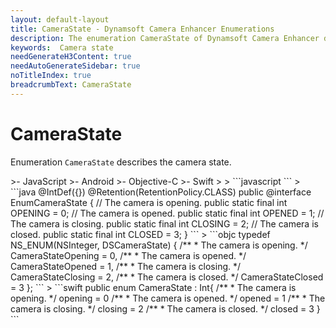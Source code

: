 ```yaml
---
layout: default-layout
title: CameraState - Dynamsoft Camera Enhancer Enumerations
description: The enumeration CameraState of Dynamsoft Camera Enhancer describes the camera state.
keywords:  Camera state
needGenerateH3Content: true
needAutoGenerateSidebar: true
noTitleIndex: true
breadcrumbText: CameraState
---
```


# CameraState

Enumeration `CameraState` describes the camera state.

<div class="sample-code-prefix template2"></div>
   >- JavaScript
   >- Android
   >- Objective-C
   >- Swift
   >
>
```javascript
```
>
```java
@IntDef({})
@Retention(RetentionPolicy.CLASS)
public @interface EnumCameraState {
   // The camera is opening.
   public static final int OPENING = 0;
   // The camera is opened.
   public static final int OPENED = 1;
   // The camera is closing.
   public static final int CLOSING = 2;
   // The camera is closed.
   public static final int CLOSED = 3;
}
```
>
```objc
typedef NS_ENUM(NSInteger, DSCameraState)
{
   /**
    * The camera is opening.
    */
   CameraStateOpening = 0,
   /**
    * The camera is opened.
    */
   CameraStateOpened = 1,
   /**
    * The camera is closing.
    */
   CameraStateClosing = 2,
   /**
    * The camera is closed.
    */
   CameraStateClosed = 3
};
```
>
```swift
public enum CameraState : Int{
   /**
    * The camera is opening.
    */
   opening = 0
   /**
    * The camera is opened.
    */
   opened = 1
   /**
    * The camera is closing.
    */
   closing = 2
   /**
    * The camera is closed.
    */
   closed = 3
}
```
